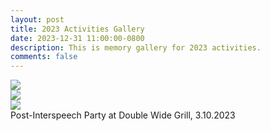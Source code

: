 ```yaml
---
layout: post
title: 2023 Activities Gallery
date: 2023-12-31 11:00:00-0800
description: This is memory gallery for 2023 activities.
comments: false
---
```


<div class="row mt-3">
    <div class="col-sm mt-3 mt-md-0">
        <img class="img-fluid rounded z-depth-1" src="{{ site.baseurl }}/assets/img/gallery/3-10.1-2023.png" data-zoomable>
    </div>
    <div class="col-sm mt-3 mt-md-0">
        <img class="img-fluid rounded z-depth-1" src="{{ site.baseurl }}/assets/img/gallery/3-10.2-2023.png" data-zoomable>
    </div>
    <div class="col-sm mt-3 mt-md-0">
        <img class="img-fluid rounded z-depth-1" src="{{ site.baseurl }}/assets/img/gallery/3-10.3-2023.png" data-zoomable>
    </div>
</div>
<div class="caption">
    Post-Interspeech Party at Double Wide Grill, 3.10.2023
</div>



